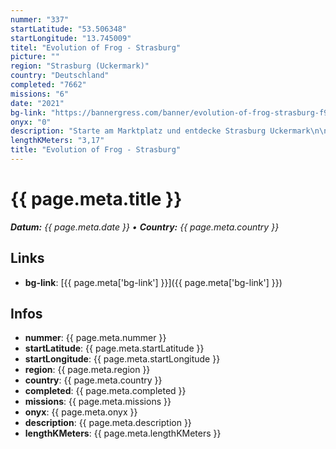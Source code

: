 ```yaml
---
nummer: "337"
startLatitude: "53.506348"
startLongitude: "13.745009"
titel: "Evolution of Frog - Strasburg"
picture: ""
region: "Strasburg (Uckermark)"
country: "Deutschland"
completed: "7662"
missions: "6"
date: "2021"
bg-link: "https://bannergress.com/banner/evolution-of-frog-strasburg-f93f"
onyx: "0"
description: "Starte am Marktplatz und entdecke Strasburg Uckermark\n\nGeht am 08.11.2021 offline"
lengthKMeters: "3,17"
title: "Evolution of Frog - Strasburg"
---
```


# {{ page.meta.title }}
_**Datum:** {{ page.meta.date }} • **Country:** {{ page.meta.country }}_

## Links
- **bg-link**: [{{ page.meta['bg-link'] }}]({{ page.meta['bg-link'] }})

## Infos
- **nummer**: {{ page.meta.nummer }}
- **startLatitude**: {{ page.meta.startLatitude }}
- **startLongitude**: {{ page.meta.startLongitude }}
- **region**: {{ page.meta.region }}
- **country**: {{ page.meta.country }}
- **completed**: {{ page.meta.completed }}
- **missions**: {{ page.meta.missions }}
- **onyx**: {{ page.meta.onyx }}
- **description**: {{ page.meta.description }}
- **lengthKMeters**: {{ page.meta.lengthKMeters }}

